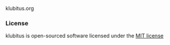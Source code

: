 klubitus.org

### License

klubitus is open-sourced software licensed under the [MIT license](http://opensource.org/licenses/MIT)

